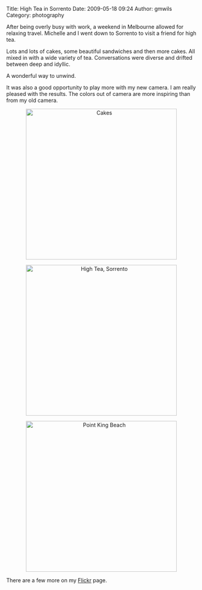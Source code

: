 Title: High Tea in Sorrento
Date: 2009-05-18 09:24
Author: gmwils
Category: photography

After being overly busy with work, a weekend in Melbourne allowed for
relaxing travel. Michelle and I went down to Sorrento to visit a friend
for high tea.

Lots and lots of cakes, some beautiful sandwiches and then more cakes.
All mixed in with a wide variety of tea. Conversations were diverse and
drifted between deep and idyllic.

A wonderful way to unwind.

It was also a good opportunity to play more with my new camera. I am
really pleased with the results. The colors out of camera are more
inspiring than from my old camera.


<a href="http://www.flickr.com/photos/97356053@N00/3540728256" title="View'Cakes' on Flickr.com">
<div style="text-align:center;">
 <img
  src="http://farm4.static.flickr.com/3393/3540728256_9a063b196a.jpg"
   alt="Cakes" border="0" width="400" /></div>
</a>

<a href="http://www.flickr.com/photos/97356053@N00/3540728234"
 title="View 'High Tea, Sorrento' on Flickr.com">
<div style="text-align:center;">
<img
 src="http://farm3.static.flickr.com/2021/3540728234_dacd7655a2.jpg"
 alt="High Tea, Sorrento" border="0" width="400" /></div>
</a>

<a href="http://www.flickr.com/photos/97356053@N00/3540728224"
 title="View 'Point King Beach' on Flickr.com">
<div style="text-align:center;">
<img
 src="http://farm3.static.flickr.com/2417/3540728224_4bd7d30d45.jpg"
 alt="Point King Beach" border="0" width="400"  />
</div>
</a>

There are a few more on my [Flickr][] page.

  [Flickr]: http://www.flickr.com/photos/gmwils/
